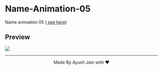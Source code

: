# Name-Animation-05
Name animation 05 (<a href="https://ayush2967.github.io/Name-Animation-05/"> see here</a>)
## Preview
<img src="a4.png">
<hr>
<p align="center">
  Made By Ayush Jain with ❤️
  </p>
  
